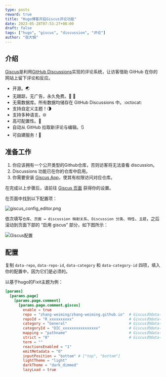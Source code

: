 ```yaml
---
type: posts
reward: true
title: "Hugo博客开启Giscus评论功能"
date: 2023-05-28T07:53:27+08:00
draft: false
tags: ["hugo", "giscus", "discussion", "评论"]
author: "张大锅"
---
```


## 介绍

[Giscus](https://giscus.app/)是利用[GitHub Discussions](https://docs.github.com/en/discussions)实现的评论系统，让访客借助 GitHub 在你的网站上留下评论和反应。

- 开源。🌏
- 无跟踪，无广告，永久免费。📡 🚫
- 无需数据库。所有数据均储存在 GitHub Discussions 中。:octocat:
- 支持自定义主题！🌗
- 支持多种语言。🌐
- 高可配置性。🔧
- 自动从 GitHub 拉取新评论与编辑。🔃
- 可自建服务！🤳

## 准备工作

1. 你应该拥有一个公开类型的Github仓库，否则访客将无法查看 discussion。
2. Discussions 功能已在你的仓库中启用。
3. 你需要安装 [Giscus App](https://github.com/apps/giscus)，使其有权限访问对应仓库。

在完成以上步骤后，请前往 [Giscus 页面](https://giscus.app/) 获得你的设置。

在页面中找到以下配置项：

![giscus_config_editor.png](/img/tutorial/giscus_config_editor.png)

依次填写`仓库`、`页面 ↔️ discussion 映射关系`、`Discussion 分类`、`特性`、`主题`，之后滚动到页面下部的 “启用 giscus” 部分，如下图所示：

![Giscus配置](/img/tutorial/giscus_config.png)

## 配置

复制 `data-repo`, `data-repo-id`, `data-category` 和 `data-category-id` 四项，填入你的配置中，因为它们是必须的。

以基于hugo的Fixit主题为例：

```toml
[params]
  [params.page]
    [params.page.comment]
      [params.page.comment.giscus]
        enable = true
        repo = "zhang-weiming/zhang-weiming.github.io"  # Giscus的data-repo字段
        repoId = "R_xxxxxxxxxx"                         # Giscus的data-repo-id字段
        category = "General"                            # Giscus的data-category字段
        categoryId = "DIC_xxxxxxxxxxxxxxxx"             # Giscus的data-category-id字段
        mapping = "pathname"                            # Giscus的data-mapping字段
        strict = "0"                                    # Giscus的data-strict字段
        term = ""
        reactionsEnabled = "1"
        emitMetadata = "0"
        inputPosition = "bottom" # ["top", "bottom"]
        lightTheme = "light"
        darkTheme = "dark_dimmed"
        lazyLoad = true
```
